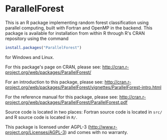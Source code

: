 ParallelForest
==============
This is an R package implementing random forest classification using parallel computing, built with Fortran and OpenMP in the backend. This package is available for installation from within R through R's CRAN repository using the command
```r
install.packages("ParallelForest")
```
for Windows and Linux.

For this package's page on CRAN, please see:
http://cran.r-project.org/web/packages/ParallelForest/

For an introduction to this package, please see:
http://cran.r-project.org/web/packages/ParallelForest/vignettes/ParallelForest-intro.html

For the reference manual for this package, please see:
http://cran.r-project.org/web/packages/ParallelForest/ParallelForest.pdf

Source code is located in two places: Fortran source code is located in `src/` and R source code is located in `R/`.

This package is licensed under AGPL-3 (http://www.r-project.org/Licenses/AGPL-3) and comes with no warranty.
